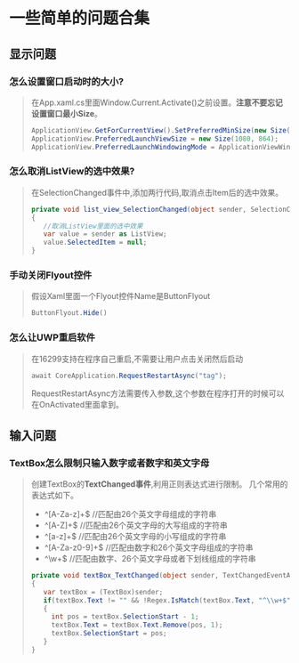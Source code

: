 # 一些简单的问题合集

## 显示问题
### 怎么设置窗口启动时的大小?
> 在App.xaml.cs里面Window.Current.Activate()之前设置。**注意不要忘记设置窗口最小Size**。
> ```cs
> ApplicationView.GetForCurrentView().SetPreferredMinSize(new Size(800, 640));
> ApplicationView.PreferredLaunchViewSize = new Size(1080, 864);
> ApplicationView.PreferredLaunchWindowingMode = ApplicationViewWindowingMode.PreferredLaunchViewSize;
> ```

### 怎么取消ListView的选中效果?
> 在SelectionChanged事件中,添加两行代码,取消点击Item后的选中效果。
> ```cs
> private void list_view_SelectionChanged(object sender, SelectionChangedEventArgs e)
> {
>    //取消ListView里面的选中效果
>    var value = sender as ListView;
>    value.SelectedItem = null;
> }
> ```

### 手动关闭Flyout控件
> 假设Xaml里面一个Flyout控件Name是ButtonFlyout
> ```cs
> ButtonFlyout.Hide()
> ```

### 怎么让UWP重启软件
> 在16299支持在程序自己重启,不需要让用户点击关闭然后启动
> ```cs
> await CoreApplication.RequestRestartAsync("tag");
> ```
> RequestRestartAsync方法需要传入参数,这个参数在程序打开的时候可以在OnActivated里面拿到。

## 输入问题
### TextBox怎么限制只输入数字或者数字和英文字母
> 创建TextBox的**TextChanged事件**,利用正则表达式进行限制。
> 几个常用的表达式如下。
> * ^[A-Za-z]+$ //匹配由26个英文字母组成的字符串
> * ^[A-Z]+$ //匹配由26个英文字母的大写组成的字符串
> * ^[a-z]+$ //匹配由26个英文字母的小写组成的字符串
> * ^[A-Za-z0-9]+$ //匹配由数字和26个英文字母组成的字符串
> * ^\w+$ //匹配由数字、26个英文字母或者下划线组成的字符串
> ```cs
> private void textBox_TextChanged(object sender, TextChangedEventArgs e)
> {
>    var textBox = (TextBox)sender;
>    if(textBox.Text != "" && !Regex.IsMatch(textBox.Text, "^\\w+$"))
>    {
>      int pos = textBox.SelectionStart - 1;
>      textBox.Text = textBox.Text.Remove(pos, 1);
>      textBox.SelectionStart = pos;
>    }
> }
> ```

